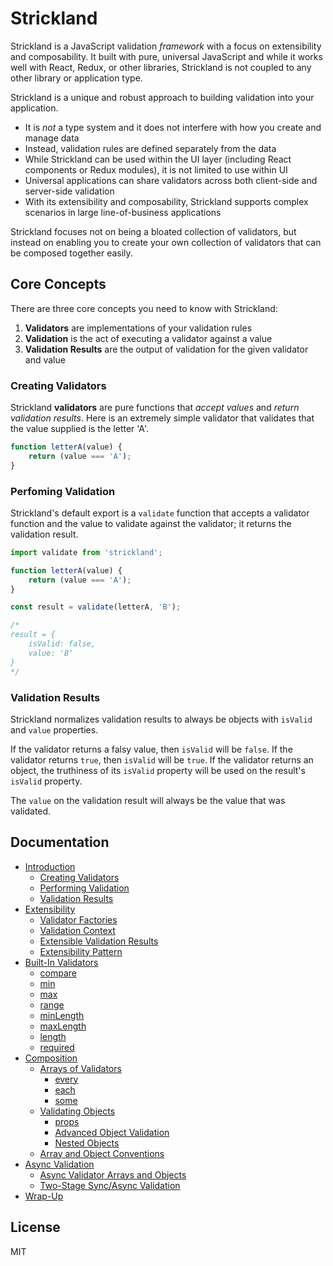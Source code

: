 # Strickland

Strickland is a JavaScript validation _framework_ with a focus on extensibility and composability. It built with pure, universal JavaScript and while it works well with React, Redux, or other libraries, Strickland is not coupled to any other library or application type.

Strickland is a unique and robust approach to building validation into your application.

* It is *not* a type system and it does not interfere with how you create and manage data
* Instead, validation rules are defined separately from the data
* While Strickland can be used within the UI layer (including React components or Redux modules), it is not limited to use within UI
* Universal applications can share validators across both client-side and server-side validation
* With its extensibility and composability, Strickland supports complex scenarios in large line-of-business applications

Strickland focuses not on being a bloated collection of validators, but instead on enabling you to create your own collection of validators that can be composed together easily.

## Core Concepts

There are three core concepts you need to know with Strickland:

1. **Validators** are implementations of your validation rules
2. **Validation** is the act of executing a validator against a value
3. **Validation Results** are the output of validation for the given validator and value

### Creating Validators

Strickland **validators** are pure functions that *accept values* and *return validation results*. Here is an extremely simple validator that validates that the value supplied is the letter 'A'.

``` jsx
function letterA(value) {
    return (value === 'A');
}
```

### Perfoming Validation

Strickland's default export is a `validate` function that accepts a validator function and the value to validate against the validator; it returns the validation result.

``` jsx
import validate from 'strickland';

function letterA(value) {
    return (value === 'A');
}

const result = validate(letterA, 'B');

/*
result = {
    isValid: false,
    value: 'B'
}
*/
```

### Validation Results

Strickland normalizes validation results to always be objects with `isValid` and `value` properties.

If the validator returns a falsy value, then `isValid` will be `false`. If the validator returns `true`, then `isValid` will be `true`. If the validator returns an object, the truthiness of its `isValid` property will be used on the result's `isValid` property.

The `value` on the validation result will always be the value that was validated.

## Documentation

* [Introduction](/docs/Introduction/README.md)
    * [Creating Validators](/docs/Introduction/Validators.md)
    * [Performing Validation](/docs/Introduction/Validation.md)
    * [Validation Results](/docs/Introduction/ValidationResults.md)
* [Extensibility](/docs/Extensibility/README.md)
    * [Validator Factories](/docs/Extensibility/ValidatorFactories.md)
    * [Validation Context](/docs/Extensibility/ValidationContext.md)
    * [Extensible Validation Results](/docs/Extensibility/ValidationResults.md)
    * [Extensibility Pattern](/docs/Extensibility/Pattern.md)
* [Built-In Validators](/docs/Validators/README.md)
    * [compare](/docs/Validators/compare.md)
    * [min](/docs/Validators/min.md)
    * [max](/docs/Validators/max.md)
    * [range](/docs/Validators/range.md)
    * [minLength](/docs/Validators/minLength.md)
    * [maxLength](/docs/Validators/maxLength.md)
    * [length](/docs/Validators/length.md)
    * [required](/docs/Validators/required.md)
* [Composition](/docs/Composition/README.md)
    * [Arrays of Validators](/docs/Composition/ArraysOfValidators.md)
        * [every](/docs/Composition/every.md)
        * [each](/docs/Composition/each.md)
        * [some](/docs/Composition/some.md)
    * [Validating Objects](/docs/Composition/ValidatingObjects.md)
        * [props](/docs/Composition/props.md)
        * [Advanced Object Validation](/docs/Composition/AdvancedObjectValidation.md)
        * [Nested Objects](/docs/Composition/NestedObjects.md)
    * [Array and Object Conventions](/docs/Composition/Conventions.md)
* [Async Validation](/docs/Async/README.md)
    * [Async Validator Arrays and Objects](/docs/Async/ValidatorArraysAndObjects.md)
    * [Two-Stage Sync/Async Validation](/docs/Async/TwoStageValidation.md)
* [Wrap-Up](/docs/WrapUp.md)

## License

MIT
